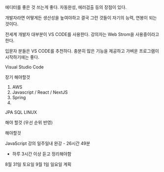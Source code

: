 에디터를 좋은 것 쓰는게 좋다. 자동완성, 에러검출 등의 장점이 있다. 

개발자라면 어떻게든 생산성을 높여야하고 결국 그런 것들이 자기의 능력, 연봉이 되는 것이다.

전세계 개발자 대부분이 VS CODE를 사용한다. 강의자는 Web Strom을 사용중이라고 한다.

입문자 분들은 VS CODE를 추천하다. 충분히 많은 기능을 제공하고 가벼운 프로그램이 시작하기에는 좋다.

Visual Studio Code 


장기 해야할것
1. AWS
2. Javascript / React / NextJS
2. Spring
3. 
JPA
SQL
LINUX

해야 할것 (우선 순위 반영)



해야할것

JavaScript 강의 일주일내 완강 - 26시간 49분 
- 하루 3시간 이상 듣고 정리해야함



8월 31일 토요일 
9월 1일 일요일 계획
